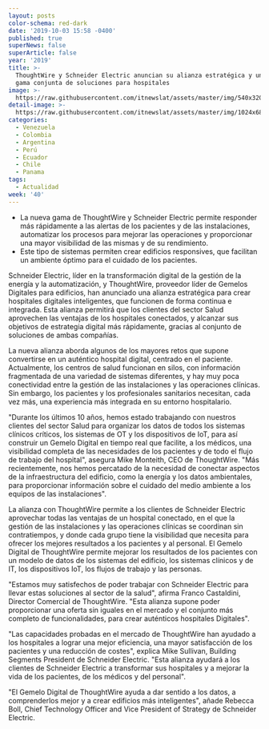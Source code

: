 ```yaml
---
layout: posts
color-schema: red-dark
date: '2019-10-03 15:58 -0400'
published: true
superNews: false
superArticle: false
year: '2019'
title: >-
  ThoughtWire y Schneider Electric anuncian su alianza estratégica y una nueva
  gama conjunta de soluciones para hospitales 
image: >-
  https://raw.githubusercontent.com/itnewslat/assets/master/img/540x320/Hospitales-p.jpg
detail-image: >-
  https://raw.githubusercontent.com/itnewslat/assets/master/img/1024x680/Hospitales-g.jpg
categories:
  - Venezuela
  - Colombia
  - Argentina
  - Perú
  - Ecuador
  - Chile
  - Panama
tags:
  - Actualidad
week: '40'
---
```

- La nueva gama de ThoughtWire y Schneider Electric permite responder más rápidamente a las alertas de los pacientes y de las instalaciones, automatizar los procesos para mejorar las operaciones y proporcionar una mayor visibilidad de las mismas y de su rendimiento.
- Este tipo de sistemas permiten crear edificios responsives, que facilitan un ambiente óptimo para el cuidado de los pacientes.

Schneider Electric, líder en la transformación digital de la gestión de la energía y la automatización, y ThoughtWire, proveedor líder de Gemelos Digitales para edificios, han anunciado una alianza estratégica para crear hospitales digitales inteligentes, que funcionen de forma continua e integrada. Esta alianza permitirá que los clientes del sector Salud aprovechen las ventajas de los hospitales conectados, y alcanzar sus objetivos de estrategia digital más rápidamente, gracias al conjunto de soluciones de ambas compañías.  

La nueva alianza aborda algunos de los mayores retos que supone convertirse en un auténtico hospital digital, centrado en el paciente. Actualmente, los centros de salud funcionan en silos, con información fragmentada de una variedad de sistemas diferentes, y hay muy poca conectividad entre la gestión de las instalaciones y las operaciones clínicas. Sin embargo, los pacientes y los profesionales sanitarios necesitan, cada vez más, una experiencia más integrada en su entorno hospitalario.

"Durante los últimos 10 años, hemos estado trabajando con nuestros clientes del sector Salud para organizar los datos de todos los sistemas clínicos críticos, los sistemas de OT y los dispositivos de IoT, para así construir un Gemelo Digital en tiempo real que facilite, a los médicos, una visibilidad completa de las necesidades de los pacientes y de todo el flujo de trabajo del hospital", asegura Mike Monteith, CEO de ThoughtWire. "Más recientemente, nos hemos percatado de la necesidad de conectar aspectos de la infraestructura del edificio, como la energía y los datos ambientales, para proporcionar información sobre el cuidado del medio ambiente a los equipos de las instalaciones".

La alianza con ThoughtWire permite a los clientes de Schneider Electric aprovechar todas las ventajas de un hospital conectado, en el que la gestión de las instalaciones y las operaciones clínicas se coordinan sin contratiempos, y donde cada grupo tiene la visibilidad que necesita para ofrecer los mejores resultados a los pacientes y al personal. El Gemelo Digital de ThoughtWire permite mejorar los resultados de los pacientes con un modelo de datos de los sistemas del edificio, los sistemas clínicos y de IT, los dispositivos IoT, los flujos de trabajo y las personas.

"Estamos muy satisfechos de poder trabajar con Schneider Electric para llevar estas soluciones al sector de la salud", afirma Franco Castaldini, Director Comercial de ThoughtWire. "Esta alianza supone poder proporcionar una oferta sin iguales en el mercado y el conjunto más completo de funcionalidades, para crear auténticos hospitales Digitales".

"Las capacidades probadas en el mercado de ThoughtWire han ayudado a los hospitales a lograr una mejor eficiencia, una mayor satisfacción de los pacientes y una reducción de costes", explica Mike Sullivan, Building Segments President de Schneider Electric.  "Esta alianza ayudará a los clientes de Schneider Electric a transformar sus hospitales y a mejorar la vida de los pacientes, de los médicos y del personal".

"El Gemelo Digital de ThoughtWire ayuda a dar sentido a los datos, a comprenderlos mejor y a crear edificios más inteligentes", añade Rebecca Boll, Chief Technology Officer and Vice President of Strategy de Schneider Electric.
